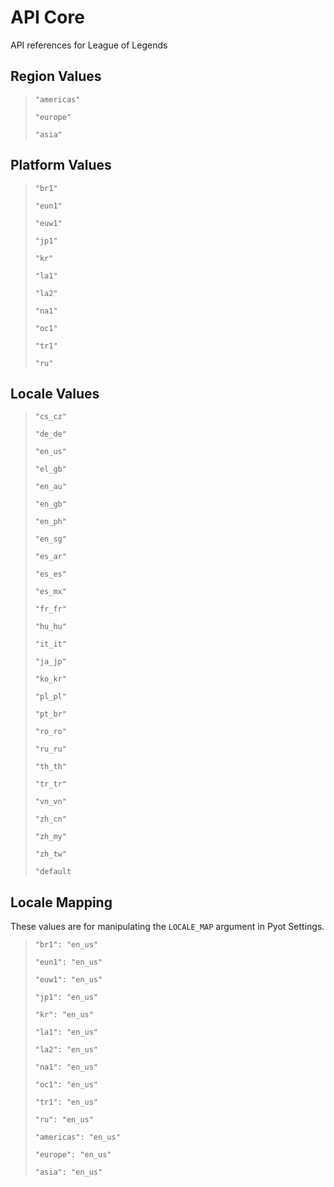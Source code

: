 # API Core

API references for League of Legends

## Region Values
> `"americas"`
>
> `"europe"`
>
> `"asia"`

## Platform Values
> `"br1"`
>
> `"eun1"`
>
> `"euw1"`
>
> `"jp1"`
>
> `"kr"`
>
> `"la1"`
>
> `"la2"`
>
> `"na1"`
>
> `"oc1"`
>
> `"tr1"`
>
> `"ru"`

## Locale Values
> `"cs_cz"`
>
> `"de_de"`
>
> `"en_us"`
>
> `"el_gb"`
>
> `"en_au"`
>
> `"en_gb"`
>
> `"en_ph"`
>
> `"en_sg"`
>
> `"es_ar"`
>
> `"es_es"`
>
> `"es_mx"`
>
> `"fr_fr"`
>
> `"hu_hu"`
>
> `"it_it"`
>
> `"ja_jp"`
>
> `"ko_kr"`
>
> `"pl_pl"`
>
> `"pt_br"`
>
> `"ro_ro"`
> 
> `"ru_ru"`
>
> `"th_th"`
>
> `"tr_tr"`
>
> `"vn_vn"`
>
> `"zh_cn"`
>
> `"zh_my"`
>
> `"zh_tw"`
>
> `"default`
>

## Locale Mapping
These values are for manipulating the `LOCALE_MAP` argument in Pyot Settings.

> `"br1": "en_us"`
>
> `"eun1": "en_us"`
>
> `"euw1": "en_us"`
>
> `"jp1": "en_us"`
>
> `"kr": "en_us"`
>
> `"la1": "en_us"`
>
> `"la2": "en_us"`
>
> `"na1": "en_us"`
>
> `"oc1": "en_us"`
>
> `"tr1": "en_us"`
>
> `"ru": "en_us"`
>
> `"americas": "en_us"`
>
> `"europe": "en_us"`
>
> `"asia": "en_us"`
